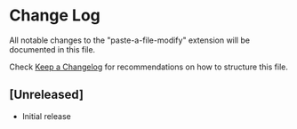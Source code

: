 # Change Log

All notable changes to the "paste-a-file-modify" extension will be documented in this file.

Check [Keep a Changelog](http://keepachangelog.com/) for recommendations on how to structure this file.

## [Unreleased]

- Initial release